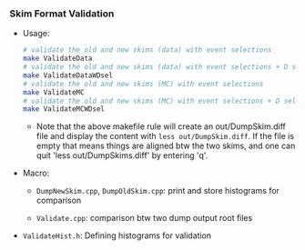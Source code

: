 ### Skim Format Validation
- Usage:
	```bash
	# validate the old and new skims (data) with event selections
	make ValidateData
	# validate the old and new skims (data) with event selections + D selections
	make ValidateDataWDsel
	# validate the old and new skims (MC) with event selections
	make ValidateMC
	# validate the old and new skims (MC) with event selections + D selections
	make ValidateMCWDsel
	```
	- Note that the above makefile rule will create an out/DumpSkim.diff file and display the content with `less out/DumpSkim.diff`.
	If the file is empty that means things are aligned btw the two skims, and one can quit 'less out/DumpSkims.diff' by entering 'q'.

- Macro:
	- `DumpNewSkim.cpp`, `DumpOldSkim.cpp`: print and store histograms for comparison

	- `Validate.cpp`: comparison btw two dump output root files

- `ValidateHist.h`:
	Defining histograms for validation

